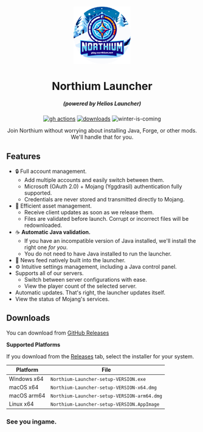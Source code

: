 <p align="center"><img src="./app/assets/images/SealCircle.png" width="150px" height="150px" alt="aventium softworks"></p>

<h1 align="center">Northium Launcher</h1>

<em><h5 align="center">(powered by Helios Launcher)</h5></em>

[<p align="center"><img src="https://img.shields.io/github/actions/workflow/status/northiumnetwork/NorthiumLauncher/build.yml?branch=master&style=for-the-badge" alt="gh actions">](https://github.com/northiumnetwork/NorthiumLauncher/actions) [<img src="https://img.shields.io/github/downloads/northiumnetwork/NorthiumLauncher/total.svg?style=for-the-badge" alt="downloads">](https://github.com/northiumnetwork/NorthiumLauncher/releases) <img src="https://forthebadge.com/images/badges/winter-is-coming.svg"  height="28px" alt="winter-is-coming"></p>

<p align="center">Join Northium without worrying about installing Java, Forge, or other mods. We'll handle that for you.</p>

## Features

* 🔒 Full account management.
  * Add multiple accounts and easily switch between them.
  * Microsoft (OAuth 2.0) + Mojang (Yggdrasil) authentication fully supported.
  * Credentials are never stored and transmitted directly to Mojang.
* 📂 Efficient asset management.
  * Receive client updates as soon as we release them.
  * Files are validated before launch. Corrupt or incorrect files will be redownloaded.
* ☕ **Automatic Java validation.**
  * If you have an incompatible version of Java installed, we'll install the right one *for you*.
  * You do not need to have Java installed to run the launcher.
* 📰 News feed natively built into the launcher.
* ⚙️ Intuitive settings management, including a Java control panel.
* Supports all of our servers.
  * Switch between server configurations with ease.
  * View the player count of the selected server.
* Automatic updates. That's right, the launcher updates itself.
*  View the status of Mojang's services.

## Downloads

You can download from [GitHub Releases](https://github.com/northiumnetwork/NorthiumNetwork/releases)

**Supported Platforms**

If you download from the [Releases](https://github.com/northiumnetwork/NorthiumNetwork/releases) tab, select the installer for your system.

| Platform | File |
| -------- | ---- |
| Windows x64 | `Northium-Launcher-setup-VERSION.exe` |
| macOS x64 | `Northium-Launcher-setup-VERSION-x64.dmg` |
| macOS arm64 | `Northium-Launcher-setup-VERSION-arm64.dmg` |
| Linux x64 | `Northium-Launcher-setup-VERSION.AppImage` |

### See you ingame.
